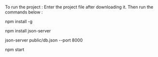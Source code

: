 To run the project :
Enter the project file after downloading it.
Then run the commands below :

npm install -g

npm install json-server

 json-server public/db.json --port 8000

npm start
